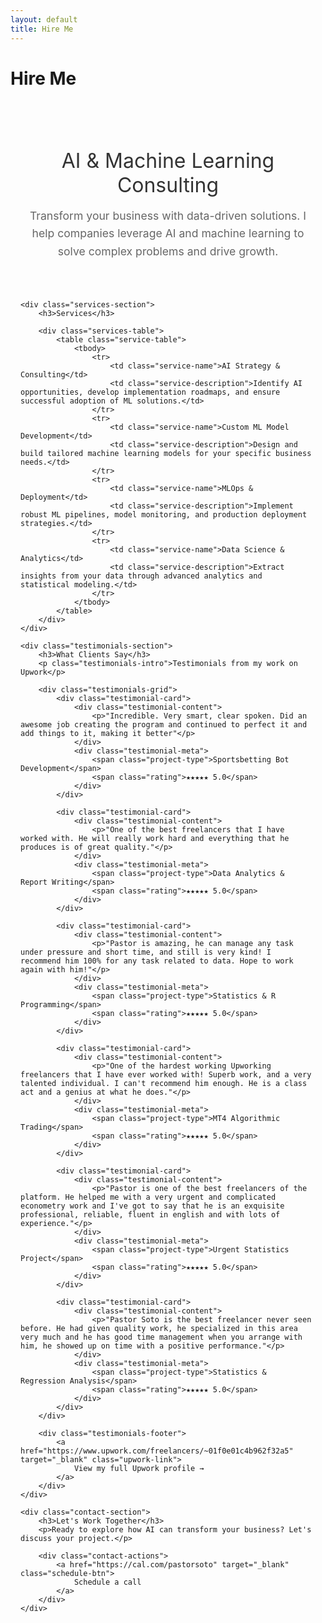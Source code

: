 ```yaml
---
layout: default
title: Hire Me
---
```


# Hire Me

<div class="hire-container">
    <div class="intro-section">
        <h2>AI & Machine Learning Consulting</h2>
        <p>Transform your business with data-driven solutions. I help companies leverage AI and machine learning to solve complex problems and drive growth.</p>
    </div>

    <div class="services-section">
        <h3>Services</h3>
        
        <div class="services-table">
            <table class="service-table">
                <tbody>
                    <tr>
                        <td class="service-name">AI Strategy & Consulting</td>
                        <td class="service-description">Identify AI opportunities, develop implementation roadmaps, and ensure successful adoption of ML solutions.</td>
                    </tr>
                    <tr>
                        <td class="service-name">Custom ML Model Development</td>
                        <td class="service-description">Design and build tailored machine learning models for your specific business needs.</td>
                    </tr>
                    <tr>
                        <td class="service-name">MLOps & Deployment</td>
                        <td class="service-description">Implement robust ML pipelines, model monitoring, and production deployment strategies.</td>
                    </tr>
                    <tr>
                        <td class="service-name">Data Science & Analytics</td>
                        <td class="service-description">Extract insights from your data through advanced analytics and statistical modeling.</td>
                    </tr>
                </tbody>
            </table>
        </div>
    </div>

    <div class="testimonials-section">
        <h3>What Clients Say</h3>
        <p class="testimonials-intro">Testimonials from my work on Upwork</p>
        
        <div class="testimonials-grid">
            <div class="testimonial-card">
                <div class="testimonial-content">
                    <p>"Incredible. Very smart, clear spoken. Did an awesome job creating the program and continued to perfect it and add things to it, making it better"</p>
                </div>
                <div class="testimonial-meta">
                    <span class="project-type">Sportsbetting Bot Development</span>
                    <span class="rating">★★★★★ 5.0</span>
                </div>
            </div>

            <div class="testimonial-card">
                <div class="testimonial-content">
                    <p>"One of the best freelancers that I have worked with. He will really work hard and everything that he produces is of great quality."</p>
                </div>
                <div class="testimonial-meta">
                    <span class="project-type">Data Analytics & Report Writing</span>
                    <span class="rating">★★★★★ 5.0</span>
                </div>
            </div>

            <div class="testimonial-card">
                <div class="testimonial-content">
                    <p>"Pastor is amazing, he can manage any task under pressure and short time, and still is very kind! I recommend him 100% for any task related to data. Hope to work again with him!"</p>
                </div>
                <div class="testimonial-meta">
                    <span class="project-type">Statistics & R Programming</span>
                    <span class="rating">★★★★★ 5.0</span>
                </div>
            </div>

            <div class="testimonial-card">
                <div class="testimonial-content">
                    <p>"One of the hardest working Upworking freelancers that I have ever worked with! Superb work, and a very talented individual. I can't recommend him enough. He is a class act and a genius at what he does."</p>
                </div>
                <div class="testimonial-meta">
                    <span class="project-type">MT4 Algorithmic Trading</span>
                    <span class="rating">★★★★★ 5.0</span>
                </div>
            </div>

            <div class="testimonial-card">
                <div class="testimonial-content">
                    <p>"Pastor is one of the best freelancers of the platform. He helped me with a very urgent and complicated econometry work and I've got to say that he is an exquisite professional, reliable, fluent in english and with lots of experience."</p>
                </div>
                <div class="testimonial-meta">
                    <span class="project-type">Urgent Statistics Project</span>
                    <span class="rating">★★★★★ 5.0</span>
                </div>
            </div>

            <div class="testimonial-card">
                <div class="testimonial-content">
                    <p>"Pastor Soto is the best freelancer never seen before. He had given quality work, he specialized in this area very much and he has good time management when you arrange with him, he showed up on time with a positive performance."</p>
                </div>
                <div class="testimonial-meta">
                    <span class="project-type">Statistics & Regression Analysis</span>
                    <span class="rating">★★★★★ 5.0</span>
                </div>
            </div>
        </div>

        <div class="testimonials-footer">
            <a href="https://www.upwork.com/freelancers/~01f0e01c4b962f32a5" target="_blank" class="upwork-link">
                View my full Upwork profile →
            </a>
        </div>
    </div>

    <div class="contact-section">
        <h3>Let's Work Together</h3>
        <p>Ready to explore how AI can transform your business? Let's discuss your project.</p>
        
        <div class="contact-actions">
            <a href="https://cal.com/pastorsoto" target="_blank" class="schedule-btn">
                Schedule a call
            </a>
        </div>
    </div>
</div>

<style>
.hire-container {
    max-width: 800px;
    margin: 0 auto;
    padding: 2rem 1rem;
}

.intro-section {
    text-align: center;
    margin-bottom: 4rem;
}

.intro-section h2 {
    color: #333;
    font-size: 2rem;
    margin-bottom: 1rem;
    font-weight: 400;
}

.intro-section p {
    font-size: 1.1rem;
    color: #666;
    line-height: 1.6;
    max-width: 600px;
    margin: 0 auto;
}

.services-section {
    margin-bottom: 4rem;
}

.services-section h3 {
    color: #333;
    font-size: 1.5rem;
    margin-bottom: 2rem;
    text-align: center;
    font-weight: 400;
}

.services-table {
    max-width: 700px;
    margin: 0 auto;
}

.service-table {
    width: 100%;
    border-collapse: collapse;
    font-size: 0.95rem;
}

.service-table tbody tr {
    border-bottom: 1px solid #f0f0f0;
    transition: all 0.2s ease;
}

.service-table tbody tr:hover {
    background-color: rgba(0, 0, 0, 0.01);
}

.service-table tbody tr:last-child {
    border-bottom: none;
}

.service-table td {
    padding: 1rem 0;
    vertical-align: top;
    border: none;
}

.service-name {
    color: #333;
    font-weight: 500;
    font-size: 1rem;
    width: 35%;
    padding-right: 2rem;
}

.service-description {
    color: #666;
    line-height: 1.5;
    font-size: 0.9rem;
}

.contact-section {
    text-align: center;
    background: #f8f9fa;
    padding: 3rem 2rem;
    border-radius: 10px;
    max-width: 600px;
    margin: 0 auto;
}

.contact-section h3 {
    color: #333;
    font-size: 1.5rem;
    margin-bottom: 1rem;
    font-weight: 400;
}

.contact-section p {
    font-size: 1rem;
    color: #666;
    margin-bottom: 2rem;
    line-height: 1.6;
}

.contact-actions {
    display: flex;
    justify-content: center;
}

.schedule-btn {
    display: inline-block;
    background: #333;
    color: white;
    text-decoration: none;
    padding: 0.8rem 2rem;
    font-size: 1rem;
    font-weight: 400;
    letter-spacing: 0.5px;
    border: 2px solid #333;
    border-radius: 5px;
    transition: all 0.3s ease;
}

.schedule-btn:hover {
    background: transparent;
    color: #333;
}

/* Testimonials Section Styles */
.testimonials-section {
    margin-bottom: 4rem;
}

.testimonials-section h3 {
    color: #333;
    font-size: 1.5rem;
    margin-bottom: 0.5rem;
    text-align: center;
    font-weight: 400;
}

.testimonials-intro {
    text-align: center;
    color: #666;
    font-size: 1rem;
    margin-bottom: 3rem;
    line-height: 1.5;
}

.testimonials-grid {
    display: grid;
    grid-template-columns: repeat(auto-fit, minmax(350px, 1fr));
    gap: 2rem;
    margin-bottom: 3rem;
}

.testimonial-card {
    background: #f8f9fa;
    border-radius: 12px;
    padding: 2rem;
    border: 1px solid #e9ecef;
    transition: all 0.3s ease;
}

.testimonial-card:hover {
    transform: translateY(-2px);
    box-shadow: 0 8px 25px rgba(0,0,0,0.1);
    border-color: #dee2e6;
}

.testimonial-content p {
    color: #333;
    font-size: 1rem;
    line-height: 1.6;
    margin: 0 0 1.5rem 0;
    font-style: italic;
}

.testimonial-meta {
    display: flex;
    justify-content: space-between;
    align-items: center;
    padding-top: 1rem;
    border-top: 1px solid #e9ecef;
}

.project-type {
    color: #666;
    font-size: 0.9rem;
    font-weight: 500;
}

.rating {
    color: #ffc107;
    font-size: 0.9rem;
    font-weight: 500;
}

.testimonials-footer {
    text-align: center;
    margin-top: 2rem;
}

.upwork-link {
    display: inline-block;
    color: #333;
    text-decoration: none;
    font-weight: 500;
    font-size: 1rem;
    padding: 0.8rem 2rem;
    border: 2px solid #333;
    border-radius: 6px;
    transition: all 0.3s ease;
}

.upwork-link:hover {
    background: #333;
    color: white;
}

/* Responsive design for testimonials */
@media (max-width: 768px) {
    .hire-container {
        padding: 1rem;
    }
    
    .intro-section h2 {
        font-size: 1.8rem;
    }
    
    .intro-section p {
        font-size: 1rem;
    }
    
    .service-table {
        font-size: 0.9rem;
    }
    
    .service-table td {
        padding: 0.8rem 0;
    }
    
    .service-name {
        width: 40%;
        padding-right: 1rem;
        font-size: 0.9rem;
    }
    
    .service-description {
        font-size: 0.85rem;
    }
    
    .contact-section {
        padding: 2rem 1rem;
    }
    
    .schedule-btn {
        width: 100%;
        max-width: 300px;
        text-align: center;
    }

    .testimonials-grid {
        grid-template-columns: 1fr;
        gap: 1.5rem;
    }
    
    .testimonial-card {
        padding: 1.5rem;
    }
    
    .testimonial-meta {
        flex-direction: column;
        align-items: flex-start;
        gap: 0.5rem;
    }
}
</style>